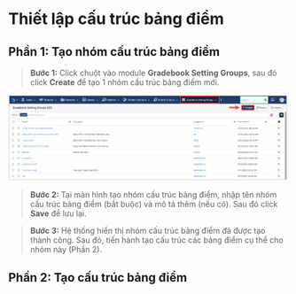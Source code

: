 # Thiết lập cấu trúc bảng điểm

## Phần 1: Tạo nhóm cấu trúc bảng điểm

> **Bước 1:**
> Click chuột vào module **Gradebook Setting Groups**, sau đó click **Create** để tạo 1 nhóm cấu trúc bảng điểm mới.

![](<../../.gitbook/assets/1.1 (1).png>)

> **Bước 2:** Tại màn hình tạo nhóm cấu trúc bảng điểm, nhập tên nhóm cấu trúc bảng điểm (bắt buộc) và mô tả thêm (nếu có). Sau đó click **Save** để lưu lại.

> **Bước 3:** Hệ thống hiển thị nhóm cấu trúc bảng điểm đã được tạo thành công. Sau đó, tiến hành tạo cấu trúc các bảng điểm cụ thể cho nhóm này (Phần 2).

## Phần 2: Tạo cấu trúc bảng điểm

##
